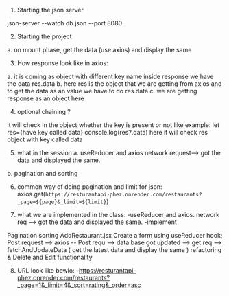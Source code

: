 1. Starting the json server

json-server --watch db.json --port 8080

2. Starting the project

a. on mount phase, get the data (use axios) and display the same

3. How response look like in axios:

a. it is coming as object with different key name
inside response we have the data res.data
b. here res is the object that we are getting from axios and to get the data as an value we have to
do res.data
c. we are getting response as an object here

4. optional chaining ?

it will check in the object whether the
key is present or not
like example: 
let res={have key called data}
console.log(res?.data)
here it will check res object with key called 
data

5. what in the session
a. useReducer and axios network request--> got the data and displayed the same.

b. pagination and sorting

6. common way of doing pagination and limit for json:
axios.get(`https://resturantapi-phez.onrender.com/restaurants?_page=${page}&_limit=${limit}`)

7. what we are implemented in the class:
-useReducer and axios. network req --> got the data and displayed the same.
-implement

  Pagination
   sorting
AddRestaurant.jsx
Create a form using useReducer hook;
Post request --> axios -- Post requ --> data base got updated --> get req --> fetchAndUpdateData ( get the latest data and display the same )
refactoring & Delete and Edit functionality

8. URL look like bewlo:
-https://resturantapi-phez.onrender.com/restaurants?_page=1&_limit=4&_sort=rating&_order=asc
